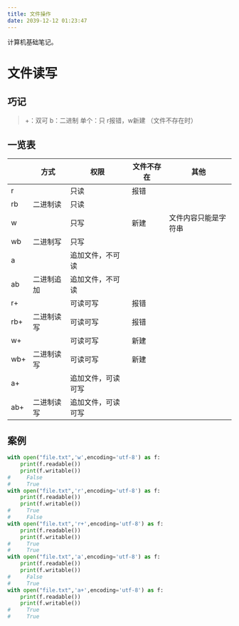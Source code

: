```yaml
---
title: 文件操作
date: 2039-12-12 01:23:47
---
```

计算机基础笔记。
<!-- more -->
# 文件读写
## 巧记

> +：双可
> b：二进制
> 单个：只
> r报错，w新建 （文件不存在时）

## 一览表

|      | 方式       | 权限               | 文件不存在 | 其他                 |
| ---- | ---------- | ------------------ | ---------- | -------------------- |
| r    |            | 只读               | 报错       |                      |
| rb   | 二进制读   | 只读               |            |                      |
| w    |            | 只写               | 新建       | 文件内容只能是字符串 |
| wb   | 二进制写   | 只写               |            |                      |
| a    |            | 追加文件，不可读   |            |                      |
| ab   | 二进制追加 | 追加文件，不可读   |            |                      |
| r+   |            | 可读可写           | 报错       |                      |
| rb+  | 二进制读写 | 可读可写           | 报错       |                      |
| w+   |            | 可读可写           | 新建       |                      |
| wb+  | 二进制读写 | 可读可写           | 新建       |                      |
| a+   |            | 追加文件，可读可写 |            |                      |
| ab+  | 二进制读写 | 追加文件，可读可写 |            |                      |

## 案例

```python
with open("file.txt",'w',encoding='utf-8') as f:
    print(f.readable())
    print(f.writable())
#     False
#     True
with open("file.txt",'r',encoding='utf-8') as f:
    print(f.readable())
    print(f.writable())
#     True
#     False
with open("file.txt",'r+',encoding='utf-8') as f:
    print(f.readable())
    print(f.writable())
#     True
#     True
with open("file.txt",'a',encoding='utf-8') as f:
    print(f.readable())
    print(f.writable())
#     False
#     True
with open("file.txt",'a+',encoding='utf-8') as f:
    print(f.readable())
    print(f.writable())
#     True
#     True
```